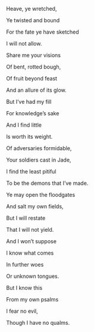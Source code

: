 Heave, ye wretched,

Ye twisted and bound

For the fate ye have sketched

I will not allow.

  

Share me your visions

Of bent, rotted bough,

Of fruit beyond feast 

And an allure of its glow.

  

But I’ve had my fill

For knowledge’s sake

And I find little

Is worth its weight.

  

Of adversaries formidable,

Your soldiers cast in Jade,

I find the least pitiful

To be the demons that I’ve made.

  

Ye may open the floodgates

And salt my own fields,

But I will restate

That I will not yield. 

  

And I won’t suppose 

I know what comes

In further woes 

Or unknown tongues.

  

But I know this

From my own psalms 

I fear no evil,

Though I have no qualms.